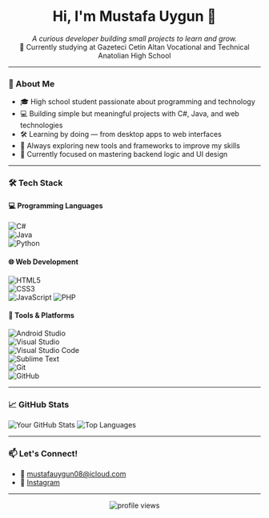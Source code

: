 <h1 align="center">Hi, I'm Mustafa Uygun 👋</h1>
<p align="center">
  <i>A curious developer building small projects to learn and grow.</i><br>
  🏫 Currently studying at Gazeteci Cetin Altan Vocational and Technical Anatolian High School
</p>

---

### 💼 About Me

- 🎓 High school student passionate about programming and technology  
- 💻 Building simple but meaningful projects with C#, Java, and web technologies  
- 🛠 Learning by doing — from desktop apps to web interfaces  
- 🧠 Always exploring new tools and frameworks to improve my skills  
- 🌱 Currently focused on mastering backend logic and UI design  

---

### 🛠 Tech Stack

#### 💻 Programming Languages  
![C#](https://img.shields.io/badge/C%23-239120?style=flat&logo=c-sharp&logoColor=white)  
![Java](https://img.shields.io/badge/Java-ED8B00?style=flat&logo=openjdk&logoColor=white)  
![Python](https://img.shields.io/badge/Python-3776AB?style=flat&logo=python&logoColor=white)  

#### 🌐 Web Development  
![HTML5](https://img.shields.io/badge/HTML5-E34F26?style=flat&logo=html5&logoColor=white)  
![CSS3](https://img.shields.io/badge/CSS3-1572B6?style=flat&logo=css3&logoColor=white)  
![JavaScript](https://img.shields.io/badge/JavaScript-F7DF1E?style=flat&logo=javascript&logoColor=black)
![PHP](https://img.shields.io/badge/PHP-777BB4?style=flat&logo=php&logoColor=white)  

#### 🧰 Tools & Platforms  
![Android Studio](https://img.shields.io/badge/Android%20Studio-3DDC84?style=flat&logo=android-studio&logoColor=white)  
![Visual Studio](https://img.shields.io/badge/Visual%20Studio-5C2D91?style=flat&logo=visual-studio&logoColor=white)  
![Visual Studio Code](https://img.shields.io/badge/Visual%20Studio%20Code-007ACC?style=flat&logo=visual-studio-code&logoColor=white)  
![Sublime Text](https://img.shields.io/badge/Sublime%20Text-FF7A1F?style=flat&logo=sublime-text&logoColor=white)  
![Git](https://img.shields.io/badge/Git-F05032?style=flat&logo=git&logoColor=white)  
![GitHub](https://img.shields.io/badge/GitHub-181717?style=flat&logo=github&logoColor=white)  

---

### 📈 GitHub Stats

![Your GitHub Stats](https://github-readme-stats.vercel.app/api?username=musttafauygun&show_icons=true&theme=radical&layout=compact)
![Top Languages](https://github-readme-stats.vercel.app/api/top-langs/?username=musttafauygun&layout=compact&theme=radical)

---

### 📫 Let's Connect!

- 📧 mustafauygun08@icloud.com  
- 📸 [Instagram](https://instagram.com/musttafauygun)  

---

<p align="center">
  <img src="https://komarev.com/ghpvc/?username=musttafauygun-github&label=Profile%20views&color=blueviolet" alt="profile views" />
</p>
